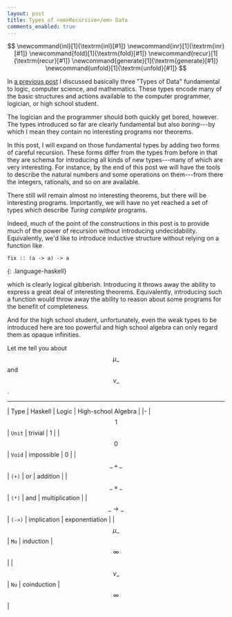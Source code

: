 ```yaml
---
layout: post
title: Types of <em>Recursive</em> Data
comments_enabled: true
---
```


$$
\newcommand{inl}[1]{\textrm{inl}[#1]}
\newcommand{inr}[1]{\textrm{inr}[#1]}
\newcommand{fold}[1]{\textrm{fold}[#1]}
\newcommand{recur}[1]{\textrm{recur}[#1]}
\newcommand{generate}[1]{\textrm{generate}[#1]}
\newcommand{unfold}[1]{\textrm{unfold}[#1]}
$$

In [a previous post][types-of-data] I discussed basically three "Types
of Data" fundamental to logic, computer science, and
mathematics. These types encode many of the basic structures and
actions available to the computer programmer, logician, or high school
student.

[types-of-data]:http://tel.github.io/2014/07/23/types_of_data/

The logician and the programmer should both quickly get bored,
however. The types introduced so far are clearly fundamental but also
*boring*---by which I mean they contain no interesting programs nor
theorems.

In this post, I will expand on those fundamental types by adding two
forms of careful recursion. These forms differ from the types from
before in that they are schema for introducing all kinds of new
types---many of which are very interesting. For instance, by the end
of this post we will have the tools to describe the natural numbers
and some operations on them---from there the integers, rationals, and
so on are available.

There still will remain almost no interesting theorems, but there will
be interesting programs. Importantly, we will have no yet reached a
set of types which describe *Turing complete* programs.

Indeed, much of the point of the constructions in this post is to
provide much of the power of recursion without introducing
undecidability. Equivalently, we'd like to introduce inductive
structure without relying on a function like

~~~
fix :: (a -> a) -> a
~~~
{: .language-haskell}

which is clearly logical gibberish. Introducing it throws away the
ability to express a great deal of interesting theorems. Equivalently,
introducing such a function would throw away the ability to reason
about some programs for the benefit of completeness.

And for the high school student, unfortunately, even the weak types to
be introduced here are too powerful and high school algebra can only
regard them as opaque infinities.

Let me tell you about $$\mu \_$$ and $$\nu \_$$.

---

| Type | Haskell | Logic | High-school Algebra |
|-
| $$1$$ | `Unit` | trivial | 1 |
| $$0$$ | `Void` | impossible | 0 |
| $$\_ + \_$$ | `(+)` | or | addition |
| $$\_ \times \_$$ | `(*)` | and | multiplication |
| $$\_ \rightarrow \_$$ | `(->)` | implication | exponentiation |
| $$\mu \_$$ | `Mu` | induction | $$\infty$$ |
| $$\nu \_$$ | `Nu` | coinduction | $$\infty$$ |



